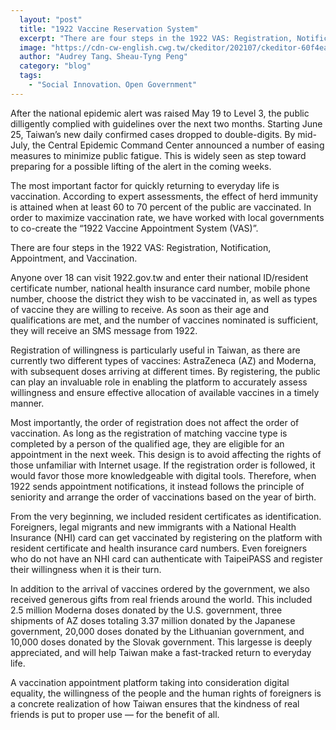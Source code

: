 ```yaml
---
  layout: "post"
  title: "1922 Vaccine Reservation System"
  excerpt: "There are four steps in the 1922 VAS: Registration, Notification, Appointment, and Vaccination."
  image: "https://cdn-cw-english.cwg.tw/ckeditor/202107/ckeditor-60f4eac951900.png"
  author: "Audrey Tang、Sheau-Tyng Peng"
  category: "blog"
  tags: 
    - "Social Innovation、Open Government"
---
```


After the national epidemic alert was raised May 19 to Level 3, the public dilligently complied with guidelines over the next two months. Starting June 25, Taiwan’s new daily confirmed cases dropped to double-digits. By mid-July, the Central Epidemic Command Center announced a number of easing measures to minimize public fatigue. This is widely seen as step toward preparing for a possible lifting of the alert in the coming weeks.

The most important factor for quickly returning to everyday life is vaccination. According to expert assessments, the effect of herd immunity is attained when at least 60 to 70 percent of the public are vaccinated. In order to maximize vaccination rate, we have worked with local governments to co-create the “1922 Vaccine Appointment System (VAS)”.

There are four steps in the 1922 VAS: Registration, Notification, Appointment, and Vaccination.

Anyone over 18 can visit 1922.gov.tw and enter their national ID/resident certificate number, national health insurance card number, mobile phone number, choose the district they wish to be vaccinated in, as well as types of vaccine they are willing to receive. As soon as their age and qualifications are met, and the number of vaccines nominated is sufficient, they will receive an SMS message from 1922.

Registration of willingness is particularly useful in Taiwan, as there are currently two different types of vaccines: AstraZeneca (AZ) and Moderna, with subsequent doses arriving at different times. By registering, the public can play an invaluable role in enabling the platform to accurately assess willingness and ensure effective allocation of available vaccines in a timely manner.

Most importantly, the order of registration does not affect the order of vaccination. As long as the registration of matching vaccine type is completed by a person of the qualified age, they are eligible for an appointment in the next week. This design is to avoid affecting the rights of those unfamiliar with Internet usage. If the registration order is followed, it would favor those more knowledgeable with digital tools. Therefore, when 1922 sends appointment notifications, it instead follows the principle of seniority and arrange the order of vaccinations based on the year of birth.

From the very beginning, we included resident certificates as identification. Foreigners, legal migrants and new immigrants with a National Health Insurance (NHI) card can get vaccinated by registering on the platform with resident certificate and health insurance card numbers. Even foreigners who do not have an NHI card can authenticate with TaipeiPASS and register their willingness when it is their turn.

In addition to the arrival of vaccines ordered by the government, we also received generous gifts from real friends around the world. This included 2.5 million Moderna doses donated by the U.S. government, three shipments of AZ doses totaling 3.37 million donated by the Japanese government, 20,000 doses donated by the Lithuanian government, and 10,000 doses donated by the Slovak government. This largesse is deeply appreciated, and will help Taiwan make a fast-tracked return to everyday life.

A vaccination appointment platform taking into consideration digital equality, the willingness of the people and the human rights of foreigners is a concrete realization of how Taiwan ensures that the kindness of real friends is put to proper use — for the benefit of all.
